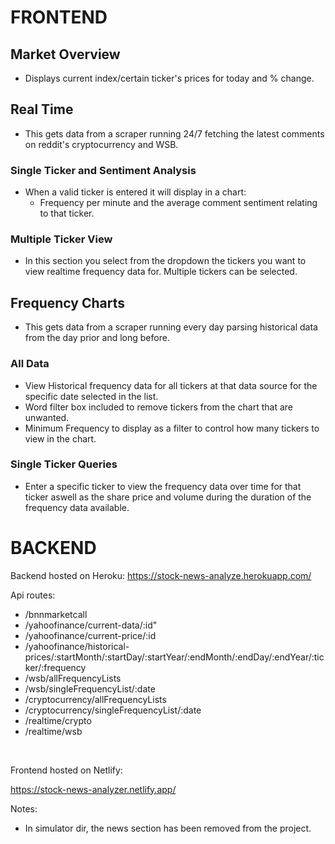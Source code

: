 # FRONTEND

## Market Overview 

- Displays current index/certain ticker's prices for today and % change.

## Real Time

- This gets data from a scraper running 24/7 fetching the latest comments on reddit's cryptocurrency and WSB.

### Single Ticker and Sentiment Analysis

- When a valid ticker is entered it will display in a chart:
    - Frequency per minute and the average comment sentiment relating to that ticker.

### Multiple Ticker View

- In this section you select from the dropdown the tickers you want to view realtime frequency data for. Multiple tickers can be selected. 

## Frequency Charts

- This gets data from a scraper running every day parsing historical data from the day prior and long before.

### All Data

- View Historical frequency data for all tickers at that data source for the specific date selected in the list.
- Word filter box included to remove tickers from the chart that are unwanted.
- Minimum Frequency to display as a filter to control how many tickers to view in the chart.

### Single Ticker Queries

- Enter a specific ticker to view the frequency data over time for that ticker aswell as the share price and volume during the duration of the frequency data available.


# BACKEND

Backend hosted on Heroku:
https://stock-news-analyze.herokuapp.com/

Api routes:
- /bnnmarketcall
- /yahoofinance/current-data/:id"
- /yahoofinance/current-price/:id
- /yahoofinance/historical-prices/:startMonth/:startDay/:startYear/:endMonth/:endDay/:endYear/:ticker/:frequency
- /wsb/allFrequencyLists
- /wsb/singleFrequencyList/:date
- /cryptocurrency/allFrequencyLists
- /cryptocurrency/singleFrequencyList/:date
- /realtime/crypto
- /realtime/wsb
<br>

Frontend hosted on Netlify:

https://stock-news-analyzer.netlify.app/

Notes:
- In simulator dir, the news section has been removed from the project.